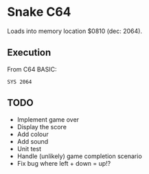 # Snake C64

Loads into memory location $0810 (dec: 2064).

## Execution
From C64 BASIC:
```basic
SYS 2064
```

## TODO
- Implement game over
- Display the score
- Add colour
- Add sound
- Unit test
- Handle (unlikely) game completion scenario
- Fix bug where left + down = up!?